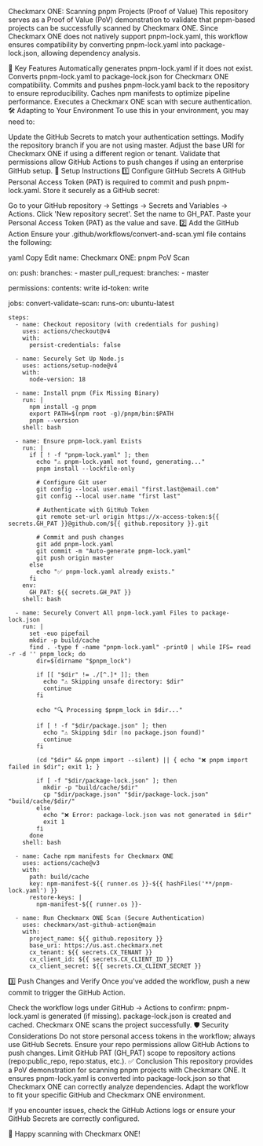 Checkmarx ONE: Scanning pnpm Projects (Proof of Value)
This repository serves as a Proof of Value (PoV) demonstration to validate that pnpm-based projects can be successfully scanned by Checkmarx ONE. Since Checkmarx ONE does not natively support pnpm-lock.yaml, this workflow ensures compatibility by converting pnpm-lock.yaml into package-lock.json, allowing dependency analysis.

📌 Key Features
Automatically generates pnpm-lock.yaml if it does not exist.
Converts pnpm-lock.yaml to package-lock.json for Checkmarx ONE compatibility.
Commits and pushes pnpm-lock.yaml back to the repository to ensure reproducibility.
Caches npm manifests to optimize pipeline performance.
Executes a Checkmarx ONE scan with secure authentication.
🛠️ Adapting to Your Environment
To use this in your environment, you may need to:

Update the GitHub Secrets to match your authentication settings.
Modify the repository branch if you are not using master.
Adjust the base URI for Checkmarx ONE if using a different region or tenant.
Validate that permissions allow GitHub Actions to push changes if using an enterprise GitHub setup.
🔧 Setup Instructions
1️⃣ Configure GitHub Secrets
A GitHub Personal Access Token (PAT) is required to commit and push pnpm-lock.yaml. Store it securely as a GitHub secret:

Go to your GitHub repository → Settings → Secrets and Variables → Actions.
Click 'New repository secret'.
Set the name to GH_PAT.
Paste your Personal Access Token (PAT) as the value and save.
2️⃣ Add the GitHub Action
Ensure your .github/workflows/convert-and-scan.yml file contains the following:

yaml
Copy
Edit
name: Checkmarx ONE: pnpm PoV Scan

on:
  push:
    branches:
      - master
  pull_request:
      branches:
        - master

permissions:
  contents: write
  id-token: write

jobs:
  convert-validate-scan:
    runs-on: ubuntu-latest

    steps:
      - name: Checkout repository (with credentials for pushing)
        uses: actions/checkout@v4
        with:
          persist-credentials: false

      - name: Securely Set Up Node.js
        uses: actions/setup-node@v4
        with:
          node-version: 18

      - name: Install pnpm (Fix Missing Binary)
        run: |
          npm install -g pnpm
          export PATH=$(npm root -g)/pnpm/bin:$PATH
          pnpm --version
        shell: bash

      - name: Ensure pnpm-lock.yaml Exists
        run: |
          if [ ! -f "pnpm-lock.yaml" ]; then
            echo "⚠️ pnpm-lock.yaml not found, generating..."
            pnpm install --lockfile-only
            
            # Configure Git user
            git config --local user.email "first.last@email.com"
            git config --local user.name "first last"

            # Authenticate with GitHub Token
            git remote set-url origin https://x-access-token:${{ secrets.GH_PAT }}@github.com/${{ github.repository }}.git

            # Commit and push changes
            git add pnpm-lock.yaml
            git commit -m "Auto-generate pnpm-lock.yaml"
            git push origin master
          else
            echo "✅ pnpm-lock.yaml already exists."
          fi
        env:
          GH_PAT: ${{ secrets.GH_PAT }}
        shell: bash

      - name: Securely Convert All pnpm-lock.yaml Files to package-lock.json
        run: |
          set -euo pipefail
          mkdir -p build/cache
          find . -type f -name "pnpm-lock.yaml" -print0 | while IFS= read -r -d '' pnpm_lock; do
            dir=$(dirname "$pnpm_lock")

            if [[ "$dir" != ./[^.]* ]]; then
              echo "⚠️ Skipping unsafe directory: $dir"
              continue
            fi

            echo "🔍 Processing $pnpm_lock in $dir..."

            if [ ! -f "$dir/package.json" ]; then
              echo "⚠️ Skipping $dir (no package.json found)"
              continue
            fi

            (cd "$dir" && pnpm import --silent) || { echo "❌ pnpm import failed in $dir"; exit 1; }

            if [ -f "$dir/package-lock.json" ]; then
              mkdir -p "build/cache/$dir"
              cp "$dir/package.json" "$dir/package-lock.json" "build/cache/$dir/"
            else
              echo "❌ Error: package-lock.json was not generated in $dir"
              exit 1
            fi
          done
        shell: bash

      - name: Cache npm manifests for Checkmarx ONE
        uses: actions/cache@v3
        with:
          path: build/cache
          key: npm-manifest-${{ runner.os }}-${{ hashFiles('**/pnpm-lock.yaml') }}
          restore-keys: |
            npm-manifest-${{ runner.os }}-

      - name: Run Checkmarx ONE Scan (Secure Authentication)
        uses: checkmarx/ast-github-action@main
        with:
          project_name: ${{ github.repository }}
          base_uri: https://us.ast.checkmarx.net
          cx_tenant: ${{ secrets.CX_TENANT }}
          cx_client_id: ${{ secrets.CX_CLIENT_ID }}
          cx_client_secret: ${{ secrets.CX_CLIENT_SECRET }}
3️⃣ Push Changes and Verify
Once you've added the workflow, push a new commit to trigger the GitHub Action.

Check the workflow logs under GitHub → Actions to confirm:
pnpm-lock.yaml is generated (if missing).
package-lock.json is created and cached.
Checkmarx ONE scans the project successfully.
🛡️ Security Considerations
Do not store personal access tokens in the workflow; always use GitHub Secrets.
Ensure your repo permissions allow GitHub Actions to push changes.
Limit GitHub PAT (GH_PAT) scope to repository actions (repo:public_repo, repo:status, etc.).
✅ Conclusion
This repository provides a PoV demonstration for scanning pnpm projects with Checkmarx ONE. It ensures pnpm-lock.yaml is converted into package-lock.json so that Checkmarx ONE can correctly analyze dependencies. Adapt the workflow to fit your specific GitHub and Checkmarx ONE environment.

If you encounter issues, check the GitHub Actions logs or ensure your GitHub Secrets are correctly configured.

🚀 Happy scanning with Checkmarx ONE!
